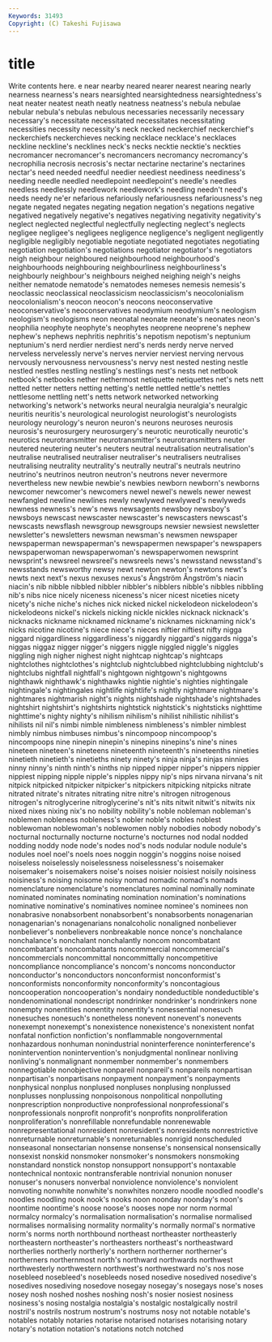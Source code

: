 ```yaml
---
Keywords: 31493 
Copyright: (C) Takeshi Fujisawa
---
```


# title

Write contents here.
e near nearby
neared nearer nearest nearing nearly nearness nearness's nears nearsighted nearsightedness
nearsightedness's neat neater neatest neath neatly neatness neatness's nebula nebulae
nebular nebula's nebulas nebulous necessaries necessarily necessary necessary's necessitate necessitated
necessitates necessitating necessities necessity necessity's neck necked neckerchief neckerchief's neckerchiefs
neckerchieves necking necklace necklace's necklaces neckline neckline's necklines neck's necks
necktie necktie's neckties necromancer necromancer's necromancers necromancy necromancy's necrophilia necrosis
necrosis's nectar nectarine nectarine's nectarines nectar's need needed needful needier
neediest neediness neediness's needing needle needled needlepoint needlepoint's needle's needles
needless needlessly needlework needlework's needling needn't need's needs needy ne'er
nefarious nefariously nefariousness nefariousness's neg negate negated negates negating negation
negation's negations negative negatived negatively negative's negatives negativing negativity negativity's
neglect neglected neglectful neglectfully neglecting neglect's neglects negligee negligee's negligees
negligence negligence's negligent negligently negligible negligibly negotiable negotiate negotiated negotiates
negotiating negotiation negotiation's negotiations negotiator negotiator's negotiators neigh neighbour neighboured
neighbourhood neighbourhood's neighbourhoods neighbouring neighbourliness neighbourliness's neighbourly neighbour's neighbours neighed
neighing neigh's neighs neither nematode nematode's nematodes nemeses nemesis nemesis's
neoclassic neoclassical neoclassicism neoclassicism's neocolonialism neocolonialism's neocon neocon's neocons neoconservative
neoconservative's neoconservatives neodymium neodymium's neologism neologism's neologisms neon neonatal neonate
neonate's neonates neon's neophilia neophyte neophyte's neophytes neoprene neoprene's nephew
nephew's nephews nephritis nephritis's nepotism nepotism's neptunium neptunium's nerd nerdier
nerdiest nerd's nerds nerdy nerve nerved nerveless nervelessly nerve's nerves
nervier nerviest nerving nervous nervously nervousness nervousness's nervy nest nested
nesting nestle nestled nestles nestling nestling's nestlings nest's nests net
netbook netbook's netbooks nether nethermost netiquette netiquettes net's nets nett
netted netter netters netting netting's nettle nettled nettle's nettles nettlesome
nettling nett's netts network networked networking networking's network's networks neural
neuralgia neuralgia's neuralgic neuritis neuritis's neurological neurologist neurologist's neurologists neurology
neurology's neuron neuron's neurons neuroses neurosis neurosis's neurosurgery neurosurgery's neurotic
neurotically neurotic's neurotics neurotransmitter neurotransmitter's neurotransmitters neuter neutered neutering neuter's
neuters neutral neutralisation neutralisation's neutralise neutralised neutraliser neutraliser's neutralisers neutralises
neutralising neutrality neutrality's neutrally neutral's neutrals neutrino neutrino's neutrinos neutron
neutron's neutrons never nevermore nevertheless new newbie newbie's newbies newborn
newborn's newborns newcomer newcomer's newcomers newel newel's newels newer newest
newfangled newline newlines newly newlywed newlywed's newlyweds newness newness's new's
news newsagents newsboy newsboy's newsboys newscast newscaster newscaster's newscasters newscast's
newscasts newsflash newsgroup newsgroups newsier newsiest newsletter newsletter's newsletters newsman
newsman's newsmen newspaper newspaperman newspaperman's newspapermen newspaper's newspapers newspaperwoman newspaperwoman's
newspaperwomen newsprint newsprint's newsreel newsreel's newsreels news's newsstand newsstand's newsstands
newsworthy newsy newt newton newton's newtons newt's newts next next's
nexus nexuses nexus's Ångström Ångström's niacin niacin's nib nibble nibbled
nibbler nibbler's nibblers nibble's nibbles nibbling nib's nibs nice nicely
niceness niceness's nicer nicest niceties nicety nicety's niche niche's niches
nick nicked nickel nickelodeon nickelodeon's nickelodeons nickel's nickels nicking nickle
nickles nicknack nicknack's nicknacks nickname nicknamed nickname's nicknames nicknaming nick's
nicks nicotine nicotine's niece niece's nieces niftier niftiest nifty nigga
niggard niggardliness niggardliness's niggardly niggard's niggards nigga's niggas niggaz nigger
nigger's niggers niggle niggled niggle's niggles niggling nigh nigher nighest
night nightcap nightcap's nightcaps nightclothes nightclothes's nightclub nightclubbed nightclubbing nightclub's
nightclubs nightfall nightfall's nightgown nightgown's nightgowns nighthawk nighthawk's nighthawks nightie
nightie's nighties nightingale nightingale's nightingales nightlife nightlife's nightly nightmare nightmare's
nightmares nightmarish night's nights nightshade nightshade's nightshades nightshirt nightshirt's nightshirts
nightstick nightstick's nightsticks nighttime nighttime's nighty nighty's nihilism nihilism's nihilist
nihilistic nihilist's nihilists nil nil's nimbi nimble nimbleness nimbleness's nimbler
nimblest nimbly nimbus nimbuses nimbus's nincompoop nincompoop's nincompoops nine ninepin
ninepin's ninepins ninepins's nine's nines nineteen nineteen's nineteens nineteenth nineteenth's
nineteenths nineties ninetieth ninetieth's ninetieths ninety ninety's ninja ninja's ninjas
ninnies ninny ninny's ninth ninth's ninths nip nipped nipper nipper's
nippers nippier nippiest nipping nipple nipple's nipples nippy nip's nips
nirvana nirvana's nit nitpick nitpicked nitpicker nitpicker's nitpickers nitpicking nitpicks
nitrate nitrated nitrate's nitrates nitrating nitre nitre's nitrogen nitrogenous nitrogen's
nitroglycerine nitroglycerine's nit's nits nitwit nitwit's nitwits nix nixed nixes
nixing nix's no nobility nobility's noble nobleman nobleman's noblemen nobleness
nobleness's nobler noble's nobles noblest noblewoman noblewoman's noblewomen nobly nobodies
nobody nobody's nocturnal nocturnally nocturne nocturne's nocturnes nod nodal nodded
nodding noddy node node's nodes nod's nods nodular nodule nodule's
nodules noel noel's noels noes noggin noggin's noggins noise noised
noiseless noiselessly noiselessness noiselessness's noisemaker noisemaker's noisemakers noise's noises noisier
noisiest noisily noisiness noisiness's noising noisome noisy nomad nomadic nomad's
nomads nomenclature nomenclature's nomenclatures nominal nominally nominate nominated nominates nominating
nomination nomination's nominations nominative nominative's nominatives nominee nominee's nominees non
nonabrasive nonabsorbent nonabsorbent's nonabsorbents nonagenarian nonagenarian's nonagenarians nonalcoholic nonaligned nonbeliever
nonbeliever's nonbelievers nonbreakable nonce nonce's nonchalance nonchalance's nonchalant nonchalantly noncom
noncombatant noncombatant's noncombatants noncommercial noncommercial's noncommercials noncommittal noncommittally noncompetitive noncompliance
noncompliance's noncom's noncoms nonconductor nonconductor's nonconductors nonconformist nonconformist's nonconformists nonconformity
nonconformity's noncontagious noncooperation noncooperation's nondairy nondeductible nondeductible's nondenominational nondescript nondrinker
nondrinker's nondrinkers none nonempty nonentities nonentity nonentity's nonessential nonesuch nonesuches
nonesuch's nonetheless nonevent nonevent's nonevents nonexempt nonexempt's nonexistence nonexistence's nonexistent
nonfat nonfatal nonfiction nonfiction's nonflammable nongovernmental nonhazardous nonhuman nonindustrial noninterference
noninterference's nonintervention nonintervention's nonjudgmental nonlinear nonliving nonliving's nonmalignant nonmember nonmember's
nonmembers nonnegotiable nonobjective nonpareil nonpareil's nonpareils nonpartisan nonpartisan's nonpartisans nonpayment
nonpayment's nonpayments nonphysical nonplus nonplused nonpluses nonplusing nonplussed nonplusses nonplussing
nonpoisonous nonpolitical nonpolluting nonprescription nonproductive nonprofessional nonprofessional's nonprofessionals nonprofit nonprofit's
nonprofits nonproliferation nonproliferation's nonrefillable nonrefundable nonrenewable nonrepresentational nonresident nonresident's nonresidents
nonrestrictive nonreturnable nonreturnable's nonreturnables nonrigid nonscheduled nonseasonal nonsectarian nonsense nonsense's
nonsensical nonsensically nonsexist nonskid nonsmoker nonsmoker's nonsmokers nonsmoking nonstandard nonstick
nonstop nonsupport nonsupport's nontaxable nontechnical nontoxic nontransferable nontrivial nonunion nonuser
nonuser's nonusers nonverbal nonviolence nonviolence's nonviolent nonvoting nonwhite nonwhite's nonwhites
nonzero noodle noodled noodle's noodles noodling nook nook's nooks noon
noonday noonday's noon's noontime noontime's noose noose's nooses nope nor
norm normal normalcy normalcy's normalisation normalisation's normalise normalised normalises normalising
normality normality's normally normal's normative norm's norms north northbound northeast
northeaster northeasterly northeastern northeaster's northeasters northeast's northeastward northerlies northerly northerly's
northern northerner northerner's northerners northernmost north's northward northwards northwest northwesterly
northwestern northwest's northwestward no's nos nose nosebleed nosebleed's nosebleeds nosed
nosedive nosedived nosedive's nosedives nosediving nosedove nosegay nosegay's nosegays nose's
noses nosey nosh noshed noshes noshing nosh's nosier nosiest nosiness
nosiness's nosing nostalgia nostalgia's nostalgic nostalgically nostril nostril's nostrils nostrum
nostrum's nostrums nosy not notable notable's notables notably notaries notarise
notarised notarises notarising notary notary's notation notation's notations notch notched
